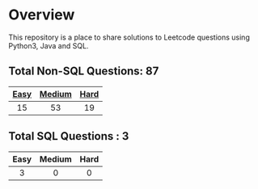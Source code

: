 # Overview

This repository is a place to share solutions to Leetcode questions using Python3, Java and SQL.


## Total Non-SQL Questions: 87

| [Easy](https://github.com/ezryn-zaharoff/leetcode-solutions/tree/master/01-easy) | [Medium](https://github.com/ezryn-zaharoff/leetcode-solutions/tree/master/02-medium) | [Hard](https://github.com/ezryn-zaharoff/leetcode-solutions/tree/master/03-hard) |
|:----:|:------:|:----:|
|  15  |   53   |  19  |


## Total SQL Questions : 3

| Easy | Medium | Hard |
|:----:|:------:|:----:|
|   3  |    0   |   0  |
